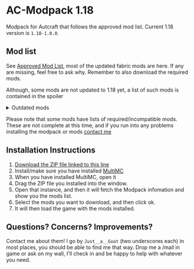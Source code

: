 <!--
@format
cSpell:word Autcraft HAHAHAHAHAHAHAHAHAHAHA
-->

# AC-Modpack 1.18

Modpack for Autcraft that follows the approved mod list. Current 1.18 version is `1.18-1.0.0`.

## Mod list

See [Approved Mod List](https://www.autcraft.com/wiki/m/34575523/page/Approved_Mods), most of the updated fabric mods are here. If any are missing, feel free to ask why. Remember to also download the required mods.

Although, some mods are not updated to 1.18 yet, a list of such mods is contained in the spoiler

<details>
  <summary>Outdated mods</summary>

- Hydrogen
- Connected Block Textures
- ConnectedTexturesMod Fabric

</details>

Please note that some mods have lists of required/incompatible mods. These are not complete at this time, and if you run into any problems installing the modpack or mods [contact me](#questions)

## Installation Instructions

1. [Download the ZIP file linked to this line](AC-Modpack.zip)
2. Install/make sure you have installed [MultiMC](https://multimc.org/)
3. When you have installed MultiMC, open it
4. Drag the ZIP file you installed into the window.
5. Open that instance, and then it will fetch the Modpack infomation and show you the mods list.
6. Select the mods you want to download, and then click ok.
7. It will then load the game with the mods installed.

## Questions? Concerns? Improvements?

Contact me about them! I go by `Just__a__Goat` (two underscores each) in most places, you should be able to find me that way. Drop me a /mail in game or ask on my wall, I'll check in and be happy to help with whatever you need.
